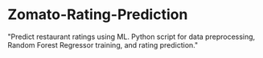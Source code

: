 # Zomato-Rating-Prediction
"Predict restaurant ratings using ML. Python script for data preprocessing, Random Forest Regressor training, and rating prediction."
